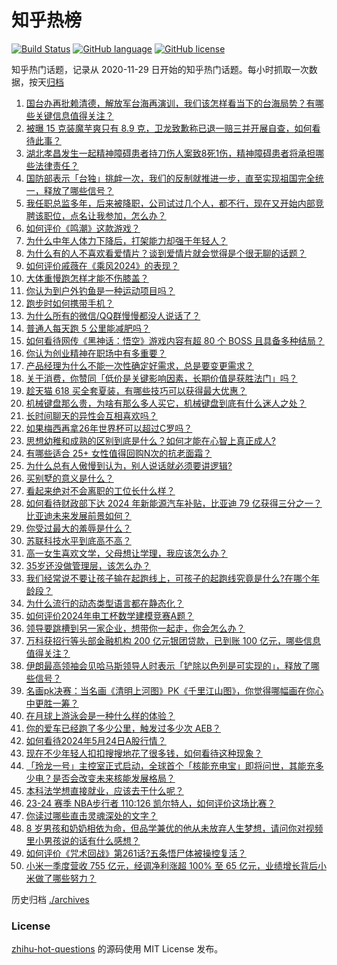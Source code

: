 # 知乎热榜
[![Build Status](https://github.com/ToWeLong/zhihu-hot-questions/workflows/CI/badge.svg)](https://github.com/ToWeLong/zhihu-hot-questions/actions)
[![GitHub language](https://img.shields.io/badge/language-golang-orange.svg)](https://golang.org/)
[![GitHub license](https://img.shields.io/github/license/ToWeLong/zhihu-hot-questions)](https://github.com/ToWeLong/zhihu-hot-questions/blob/main/LICENSE)

知乎热门话题，记录从 2020-11-29 日开始的知乎热门话题。每小时抓取一次数据，按天[归档](./archives)

<!-- BEGIN -->

1. [国台办再批赖清德，解放军台海再演训，我们该怎样看当下的台海局势？有哪些关键信息值得关注？](https://www.zhihu.com/question/656900715)
1. [被曝 15 克装魔芋爽只有 8.9 克，卫龙致歉称已退一赔三并开展自查，如何看待此事？](https://www.zhihu.com/question/656928059)
1. [湖北孝昌发生一起精神障碍患者持刀伤人案致8死1伤，精神障碍患者将承担哪些法律责任？](https://www.zhihu.com/question/656932760)
1. [国防部表示「台独」挑衅一次，我们的反制就推进一步，直至实现祖国完全统一，释放了哪些信号？](https://www.zhihu.com/question/657026683)
1. [我任职总监多年，后来被降职，公司试过几个人，都不行，现在又开始内部竞聘该职位，点名让我参加，怎么办？](https://www.zhihu.com/question/655952018)
1. [如何评价《鸣潮》这款游戏？](https://www.zhihu.com/question/656905211)
1. [为什么中年人体力下降后，打架能力却强于年轻人？](https://www.zhihu.com/question/656633608)
1. [为什么有的人不喜欢看爱情片？谈到爱情片就会觉得是个很无聊的话题？](https://www.zhihu.com/question/36694957)
1. [如何评价戚薇在《乘风2024》的表现？](https://www.zhihu.com/question/655258558)
1. [大体重慢跑怎样才能不伤膝盖？](https://www.zhihu.com/question/656480205)
1. [你认为到户外钓鱼是一种运动项目吗？](https://www.zhihu.com/question/655372276)
1. [跑步时如何携带手机？](https://www.zhihu.com/question/654603997)
1. [为什么所有的微信/QQ群慢慢都没人说话了？](https://www.zhihu.com/question/638714430)
1. [普通人每天跑 5 公里能减肥吗？](https://www.zhihu.com/question/653858710)
1. [如何看待网传《黑神话：悟空》游戏内容有超 80 个 BOSS 且具备多种结局？](https://www.zhihu.com/question/656903812)
1. [你认为创业精神在职场中有多重要？](https://www.zhihu.com/question/656551932)
1. [产品经理为什么不能一次性确定好需求，总是要变更需求？](https://www.zhihu.com/question/655127036)
1. [关于消费，你赞同「低价是关键影响因素，长期价值是获胜法门」吗？](https://www.zhihu.com/question/656902463)
1. [趁天猫 618 买全套夏装，有哪些技巧可以获得最大优惠？](https://www.zhihu.com/question/656912217)
1. [机械键盘那么贵，为啥有那么多人买它，机械键盘到底有什么迷人之处？](https://www.zhihu.com/question/654183652)
1. [长时间聊天的异性会互相喜欢吗？](https://www.zhihu.com/question/653303757)
1. [如果梅西再拿26年世界杯可以超过C罗吗？](https://www.zhihu.com/question/656336583)
1. [思想幼稚和成熟的区别到底是什么？如何才能在心智上真正成人?](https://www.zhihu.com/question/656857635)
1. [有哪些适合 25+ 女性值得回购N次的抗老面霜？](https://www.zhihu.com/question/653888902)
1. [为什么总有人傲慢到认为，别人说话就必须要讲逻辑?](https://www.zhihu.com/question/656632662)
1. [买别墅的意义是什么？](https://www.zhihu.com/question/276461256)
1. [看起来绝对不会离职的工位长什么样？](https://www.zhihu.com/question/621565058)
1. [如何看待财政部下达 2024 年新能源汽车补贴，比亚迪 79 亿获得三分之一？比亚迪未来发展前景如何？](https://www.zhihu.com/question/656850082)
1. [你受过最大的羞辱是什么？](https://www.zhihu.com/question/20794578)
1. [苏联科技水平到底高不高？](https://www.zhihu.com/question/528883364)
1. [高一女生喜欢文学，父母想让学理，我应该怎么办？](https://www.zhihu.com/question/655489619)
1. [35岁还没做管理层，该怎么办？](https://www.zhihu.com/question/572644474)
1. [我们经常说不要让孩子输在起跑线上，可孩子的起跑线究竟是什么?在哪个年龄段？](https://www.zhihu.com/question/655659804)
1. [为什么流行的动态类型语言都在静态化？](https://www.zhihu.com/question/656967751)
1. [如何评价2024年电工杯数学建模竞赛A题？](https://www.zhihu.com/question/657002849)
1. [领导要跳槽到另一家企业，想带你一起走，你会怎么办？](https://www.zhihu.com/question/656783746)
1. [万科获招行等头部金融机构 200 亿元银团贷款，已到账 100 亿元，哪些信息值得关注？](https://www.zhihu.com/question/656919920)
1. [伊朗最高领袖会见哈马斯领导人时表示「铲除以色列是可实现的」，释放了哪些信号？](https://www.zhihu.com/question/656935057)
1. [名画pk决赛：当名画《清明上河图》PK《千里江山图》，你觉得哪幅画在你心中更胜一筹？](https://www.zhihu.com/question/656999935)
1. [在月球上游泳会是一种什么样的体验？](https://www.zhihu.com/question/440028850)
1. [你的爱车已经跑了多少公里，触发过多少次 AEB？](https://www.zhihu.com/question/655340932)
1. [如何看待2024年5月24日A股行情？](https://www.zhihu.com/question/656893464)
1. [现在不少年轻人扣扣搜搜地花了很多钱，如何看待这种现象？](https://www.zhihu.com/question/656904686)
1. [「玲龙一号」主控室正式启动，全球首个「核能充电宝」即将问世，其能充多少电？是否会改变未来核能发展格局？](https://www.zhihu.com/question/656806105)
1. [本科法学想直接就业，应该去干什么呢？](https://www.zhihu.com/question/656596894)
1. [23-24 赛季 NBA步行者 110:126 凯尔特人，如何评价这场比赛？](https://www.zhihu.com/question/656994775)
1. [你读过哪些直击灵魂深处的文字？](https://www.zhihu.com/question/652567900)
1. [8 岁男孩和奶奶相依为命，但品学兼优的他从未放弃人生梦想，请问你对视频里小男孩说的话有什么感想？](https://www.zhihu.com/question/656913919)
1. [如何评价《咒术回战》第261话?五条悟尸体被操控复活？](https://www.zhihu.com/question/656913871)
1. [小米一季度营收 755 亿元，经调净利涨超 100% 至 65 亿元，业绩增长背后小米做了哪些努力？](https://www.zhihu.com/question/656930986)

<!-- END -->

历史归档 [./archives](./archives)


### License
[zhihu-hot-questions](https://github.com/towelong/zhihu-hot-questions) 的源码使用 MIT License 发布。